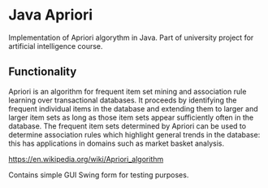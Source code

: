 # Java Apriori
Implementation of Apriori algorythm in Java. Part of university project for artificial intelligence course.

## Functionality

Apriori is an algorithm for frequent item set mining and association rule learning over transactional databases. 
It proceeds by identifying the frequent individual items in the database and extending them to larger and larger item 
sets as long as those item sets appear sufficiently often in the database. The frequent item sets determined by Apriori 
can be used to determine association rules which highlight general trends in the database: this has applications in 
domains such as market basket analysis.

https://en.wikipedia.org/wiki/Apriori_algorithm

Contains simple GUI Swing form for testing purposes.
